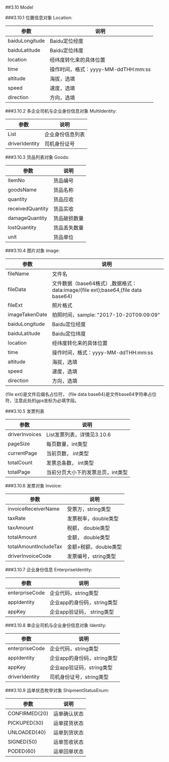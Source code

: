 ##3.10 <span id="3-10">Model</span>

###3.10.1 <span id="3-10-1">位置信息对象</span>
Location:

参数 | 说明
----- | -----
baiduLongitude | Baidu定位经度
baiduLatitude | Baidu定位纬度
location | 经纬度转化来的具体位置
time | 操作时间，格式：yyyy-MM-ddTHH:mm:ss
altitude | 海拔，选填
speed | 速度，选填
direction | 方向，选填

###3.10.2 <span id="3-10-2">多企业司机与企业身份信息对象</span>
MultiIdentity:

参数 | 说明
----- | -----
List | 企业身份信息列表
driverIdentity | 司机身份证号

###3.10.3 <span id="3-10-3">货品列表对象</span>
Goods:

参数 | 说明
----- | -----
itemNo | 货品编号
goodsName | 货品名称
quantity | 货品应收
receivedQuantity | 货品实收
damageQuantity | 货品破损数量
lostQuantity | 货品丢失数量
unit | 货品单位

###3.10.4 <span id="3-10-4">图片对象</span>
image:

参数 | 说明
----- | -----
fileName | 文件名
fileData | 文件数据（base64格式）,数据格式：<br/>data:image/{file ext};base64,{file data base64}
fileExt | 照片格式
imageTakenDate | 拍照时间，sample: "2017-10-20T09:09:09" 
baiduLongitude | Baidu定位经度
baiduLatitude | Baidu定位纬度
location | 经纬度转化来的具体位置
time | 操作时间，格式：yyyy-MM-ddTHH:mm:ss
altitude | 海拔，选填
speed | 速度，选填
direction | 方向，选填

{file ext}是文件后缀名占位符， {file data base64}是文件base64字符串占位符，注意此处的gps坐标为必填字段。

###3.10.5 <span id="3-10-5">发票列表</span>

参数 | 说明
----- | -----
driverInvoices | List<Invoice>发票列表，详情见3.10.6
pageSize | 每页数量，int类型
currentPage | 当前页数， int类型
totalCount | 发票总条数， int类型
totalPage | 当前分页大小下的发票总页，int类型

###3.10.6 <span id="3-10-6">发票对象</span>
Invoice:

参数 | 说明
----- | -----
invoiceReceiverName | 受票方，string类型
taxRate | 发票税率，double类型
taxAmount | 税额， double类型
totalAmount | 金额， double类型
totalAmountIncludeTax | 金额+税额，double类型
driverInvoiceCode | 发票编号，string类型

###3.10.7 <span id="3-10-7">企业身份信息</span>
EnterpriseIdentity:

参数 | 说明
----- | -----
enterpriseCode | 企业代码，string类型
appIdentity | 企业app的身份码，string类型
appKey | 企业app验证码， string类型

###3.10.8 <span id="3-10-8">单企业司机与企业身份信息对象</span>
Identity:

参数 | 说明
----- | -----
enterpriseCode | 企业代码，string类型
appIdentity | 企业app的身份码，string类型
appKey | 企业app验证码，string类型
driverIdentity | 司机身份证号，string类型

###3.10.9 <span id="3-10-9">运单状态枚举对象</span>
ShipmentStatusEnum:

参数 | 说明
----- | -----
CONFIRMED(20) | 运单确认状态
PICKUPED(30) | 运单提货状态
UNLOADED(40) | 运单到货状态
SIGNED(50) | 运单签收状态
PODED(60) | 运单回单状态
